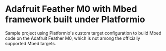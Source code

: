 # Adafruit Feather M0 with Mbed framework built under Platformio

Sample project using Platformio's custom target configuration to build Mbed code
on the Adafruit Feather M0, which is not among the officially supported Mbed targets.
